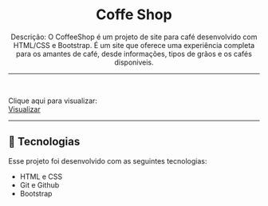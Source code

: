 
<h1 align="center">Coffe Shop </h1>

<p align="center">
Descrição: O CoffeeShop é um projeto de site para café desenvolvido com HTML/CSS e Bootstrap. É um site que oferece uma experiência completa para os amantes de café, desde informações, tipos de grãos e os cafés disponiveis.<br/>
</p>

<hr>

<br>
<p>Clique aqui para visualizar:<br>
<a href="https://brunodevbbf.github.io/SiteCafe/">Visualizar</a></p>
<hr>

## 🚀 Tecnologias

Esse projeto foi desenvolvido com as seguintes tecnologias:

- HTML e CSS
- Git e Github
- Bootstrap



